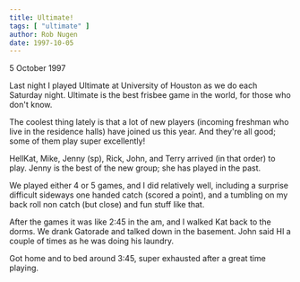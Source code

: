 ```yaml
---
title: Ultimate!
tags: [ "ultimate" ]
author: Rob Nugen
date: 1997-10-05
---
```


<p class=date>5 October 1997</p>
<p>
Last night I played Ultimate at University of Houston as we do each Saturday night. Ultimate is the best frisbee game in the world, for those who don't know.
<p>
The coolest thing lately is that a lot of new players (incoming freshman who live in the residence halls) have joined us this year. And they're all good; some of them play super excellently!
<p>
HellKat, Mike, Jenny (sp), Rick, John, and Terry arrived (in that order) to play.  Jenny is the best of the new group; she has played in the past.
<p>
We played either 4 or 5 games, and I did relatively well, including a surprise difficult sideways one handed catch (scored a point), and a tumbling on my back roll non catch (but close) and fun stuff like that.
<p>
After the games it was like 2:45 in the am, and I walked Kat back to the dorms. We drank Gatorade and talked down in the basement. John said HI a couple of times as he was doing his laundry.
<p>
Got home and to bed around 3:45, super exhausted after a great time playing.
<p>
